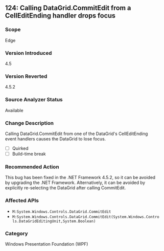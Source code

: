 ## 124: Calling DataGrid.CommitEdit from a CellEditEnding handler drops focus

### Scope
Edge

### Version Introduced
4.5

### Version Reverted
4.5.2

### Source Analyzer Status
Available

### Change Description
Calling DataGrid.CommitEdit from one of the DataGrid's CellEditEnding event handlers causes the DataGrid to lose focus.

- [ ] Quirked
- [ ] Build-time break

### Recommended Action
This bug has been fixed in the .NET Framework 4.5.2, so it can be avoided by upgrading the .NET Framework. Alternatively, it can be avoided by explicitly re-selecting the DataGrid after calling CommitEdit.

### Affected APIs
* `M:System.Windows.Controls.DataGrid.CommitEdit`
* `M:System.Windows.Controls.DataGrid.CommitEdit(System.Windows.Controls.DataGridEditingUnit,System.Boolean)`

### Category
Windows Presentation Foundation (WPF)
